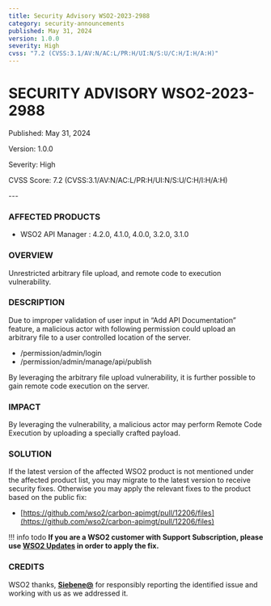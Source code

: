 ```yaml
---
title: Security Advisory WSO2-2023-2988
category: security-announcements
published: May 31, 2024
version: 1.0.0
severity: High
cvss: "7.2 (CVSS:3.1/AV:N/AC:L/PR:H/UI:N/S:U/C:H/I:H/A:H)"
---
```


# SECURITY ADVISORY WSO2-2023-2988

<p class="doc-info">Published: May 31, 2024</p>
<p class="doc-info">Version: 1.0.0</p>
<p class="doc-info">Severity: High</p>
<p class="doc-info">CVSS Score: 7.2 (CVSS:3.1/AV:N/AC:L/PR:H/UI:N/S:U/C:H/I:H/A:H)</p>
---

### AFFECTED PRODUCTS
* WSO2 API Manager : 4.2.0, 4.1.0, 4.0.0, 3.2.0, 3.1.0


### OVERVIEW
Unrestricted arbitrary file upload, and remote code to execution vulnerability.


### DESCRIPTION
Due to improper validation of user input in “Add API Documentation” feature, a malicious actor with following permission could upload an arbitrary file to a user controlled location of the server.
  * /permission/admin/login
  * /permission/admin/manage/api/publish

By leveraging the arbitrary file upload vulnerability, it is further possible to gain remote code execution on the server.

### IMPACT
By leveraging the vulnerability, a malicious actor may perform Remote Code Execution by uploading a specially crafted payload.


### SOLUTION
If the latest version of the affected WSO2 product is not mentioned under the affected product list, you may migrate to the latest version to receive security fixes. Otherwise you may apply the relevant fixes to the product based on the public fix: 

* [https://github.com/wso2/carbon-apimgt/pull/12206/files](https://github.com/wso2/carbon-apimgt/pull/12206/files)


!!! info todo
    **If you are a WSO2 customer with Support Subscription, please use [WSO2 Updates](https://wso2.com/updates/) in order to apply the fix.**


### CREDITS
WSO2 thanks, **[Siebene@](https://twitter.com/Siebene7)** for responsibly reporting the identified issue and working with us as we addressed it.
